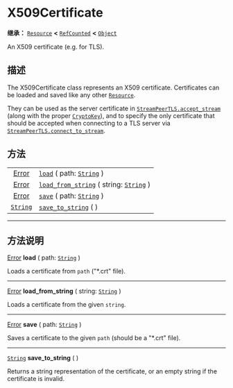 <!-- ⚠ 请勿编辑本文件 ⚠ -->
<!-- 本文档使用脚本从 WeDot 引擎源码仓库生成。 -->
<!-- 生成脚本：https://github.com/WeDot-Engine/WeDot/tree/4.3/doc/tools/make_md.py； -->
<!-- 原文件：https://github.com/WeDot-Engine/WeDot/tree/4.3/doc/classes/X509Certificate.xml。 -->

<div id="_class_x509certificate"></div>

# X509Certificate

**继承：** [`Resource`](class_resource.md) **<** [`RefCounted`](class_refcounted.md) **<** [`Object`](class_object.md)

An X509 certificate (e.g. for TLS).

## 描述

The X509Certificate class represents an X509 certificate. Certificates can be loaded and saved like any other [`Resource`](class_resource.md).

They can be used as the server certificate in [`StreamPeerTLS.accept_stream`](class_streampeertls.md#class_streampeertls_method_accept_stream) (along with the proper [`CryptoKey`](class_cryptokey.md)), and to specify the only certificate that should be accepted when connecting to a TLS server via [`StreamPeerTLS.connect_to_stream`](class_streampeertls.md#class_streampeertls_method_connect_to_stream).

## 方法

|||
|:-:|:--|
| [Error](#enum_@globalscope_error) | [`load`](class_x509certificate.md#class_x509certificate_method_load) ( path: [`String`](class_string.md) )                           |
| [Error](#enum_@globalscope_error) | [`load_from_string`](class_x509certificate.md#class_x509certificate_method_load_from_string) ( string: [`String`](class_string.md) ) |
| [Error](#enum_@globalscope_error) | [`save`](class_x509certificate.md#class_x509certificate_method_save) ( path: [`String`](class_string.md) )                           |
| [`String`](class_string.md)       | [`save_to_string`](class_x509certificate.md#class_x509certificate_method_save_to_string) ( )                                         |

<!-- rst-class:: classref-section-separator -->

---

## 方法说明

<div id="_class_x509certificate_method_load"></div>

[Error](#enum_@globalscope_error) **load** ( path: [`String`](class_string.md) )<div id="class_x509certificate_method_load"></div>

Loads a certificate from `path` ("*.crt" file).

<!-- rst-class:: classref-item-separator -->

---

<div id="_class_x509certificate_method_load_from_string"></div>

[Error](#enum_@globalscope_error) **load_from_string** ( string: [`String`](class_string.md) )<div id="class_x509certificate_method_load_from_string"></div>

Loads a certificate from the given `string`.

<!-- rst-class:: classref-item-separator -->

---

<div id="_class_x509certificate_method_save"></div>

[Error](#enum_@globalscope_error) **save** ( path: [`String`](class_string.md) )<div id="class_x509certificate_method_save"></div>

Saves a certificate to the given `path` (should be a "*.crt" file).

<!-- rst-class:: classref-item-separator -->

---

<div id="_class_x509certificate_method_save_to_string"></div>

[`String`](class_string.md) **save_to_string** ( )<div id="class_x509certificate_method_save_to_string"></div>

Returns a string representation of the certificate, or an empty string if the certificate is invalid.

[^virtual]: 本方法通常需要用户覆盖才能生效。
[^const]: 本方法无副作用，不会修改该实例的任何成员变量。
[^vararg]: 本方法除了能接受在此处描述的参数外，还能够继续接受任意数量的参数。
[^constructor]: 本方法用于构造某个类型。
[^static]: 调用本方法无需实例，可直接使用类名进行调用。
[^operator]: 本方法描述的是使用本类型作为左操作数的有效运算符。
[^bitfield]: 这个值是由下列位标志构成位掩码的整数。
[^void]: 无返回值。
